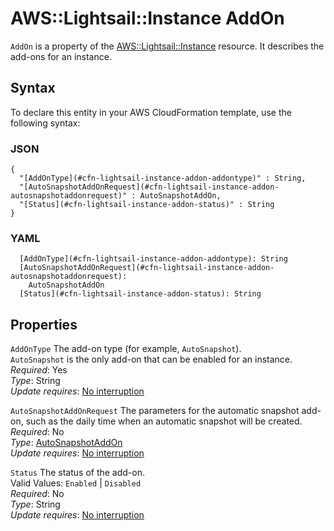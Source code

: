 # AWS::Lightsail::Instance AddOn<a name="aws-properties-lightsail-instance-addon"></a>

`AddOn` is a property of the [AWS::Lightsail::Instance](https://docs.aws.amazon.com/AWSCloudFormation/latest/UserGuide/aws-resource-lightsail-instance.html) resource\. It describes the add\-ons for an instance\.

## Syntax<a name="aws-properties-lightsail-instance-addon-syntax"></a>

To declare this entity in your AWS CloudFormation template, use the following syntax:

### JSON<a name="aws-properties-lightsail-instance-addon-syntax.json"></a>

```
{
  "[AddOnType](#cfn-lightsail-instance-addon-addontype)" : String,
  "[AutoSnapshotAddOnRequest](#cfn-lightsail-instance-addon-autosnapshotaddonrequest)" : AutoSnapshotAddOn,
  "[Status](#cfn-lightsail-instance-addon-status)" : String
}
```

### YAML<a name="aws-properties-lightsail-instance-addon-syntax.yaml"></a>

```
  [AddOnType](#cfn-lightsail-instance-addon-addontype): String
  [AutoSnapshotAddOnRequest](#cfn-lightsail-instance-addon-autosnapshotaddonrequest):
    AutoSnapshotAddOn
  [Status](#cfn-lightsail-instance-addon-status): String
```

## Properties<a name="aws-properties-lightsail-instance-addon-properties"></a>

`AddOnType` <a name="cfn-lightsail-instance-addon-addontype"></a>
The add\-on type \(for example, `AutoSnapshot`\)\.  
`AutoSnapshot` is the only add\-on that can be enabled for an instance\.
_Required_: Yes  
_Type_: String  
_Update requires_: [No interruption](https://docs.aws.amazon.com/AWSCloudFormation/latest/UserGuide/using-cfn-updating-stacks-update-behaviors.html#update-no-interrupt)

`AutoSnapshotAddOnRequest` <a name="cfn-lightsail-instance-addon-autosnapshotaddonrequest"></a>
The parameters for the automatic snapshot add\-on, such as the daily time when an automatic snapshot will be created\.  
_Required_: No  
_Type_: [AutoSnapshotAddOn](aws-properties-lightsail-instance-autosnapshotaddon.md)  
_Update requires_: [No interruption](https://docs.aws.amazon.com/AWSCloudFormation/latest/UserGuide/using-cfn-updating-stacks-update-behaviors.html#update-no-interrupt)

`Status` <a name="cfn-lightsail-instance-addon-status"></a>
The status of the add\-on\.  
Valid Values: `Enabled` \| `Disabled`  
_Required_: No  
_Type_: String  
_Update requires_: [No interruption](https://docs.aws.amazon.com/AWSCloudFormation/latest/UserGuide/using-cfn-updating-stacks-update-behaviors.html#update-no-interrupt)
